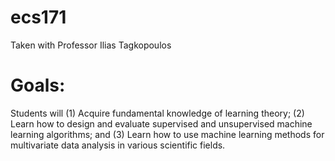 # ecs171
Taken with Professor Ilias Tagkopoulos

# Goals:
Students will (1) Acquire fundamental knowledge of learning theory; (2) Learn how to design and evaluate supervised and unsupervised machine learning algorithms; and (3) Learn how to use machine learning methods for multivariate data analysis in various scientific fields.
